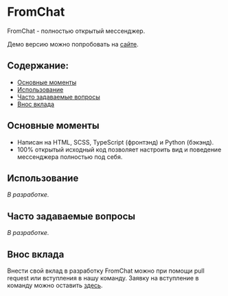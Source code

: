 # FromChat

FromChat - полностью открытый мессенджер. 

Демо версию можно попробовать на [сайте](http://95.165.0.162:8301).

## Содержание:
- [Основные моменты](#highlights)
- [Использование](#usage)
- [Часто задаваемые вопросы](#faq)
- [Внос вклада](#contributing)

## Основные моменты
- Написан на HTML, SCSS, TypeScript (фронтэнд) и Python (бэкэнд).
- 100% открытый исходный код позволяет настроить вид и поведение мессенджера полностью под себя.

## Использование
_В разработке._

## Часто задаваемые вопросы
<!--
Вопрос: __Чему равно 2+2?__  
Ответ: __4__  
Вопрос: __Какая цитата Джейсона Стетхема на ваш взгляд является лучшей?__  
Ответ: __"Одна ошибка, и ты ошибся."__
-->
_В разработке._

## Внос вклада
Внести свой вклад в разработку FromChat можно при помощи pull request или вступления в нашу команду. Заявку на вступление в команду можно оставить [здесь](https://t.me/denis0001-dev).

